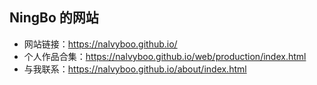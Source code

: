 ##  NingBo 的网站
- 网站链接：https://nalvyboo.github.io/
- 个人作品合集：https://nalvyboo.github.io/web/production/index.html
- 与我联系：https://nalvyboo.github.io/about/index.html